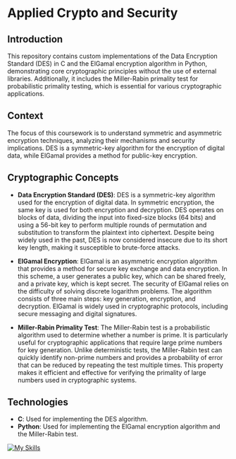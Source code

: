 # Applied Crypto and Security

## Introduction

This repository contains custom implementations of the Data Encryption Standard (DES) in C and the ElGamal encryption algorithm in Python, demonstrating core cryptographic principles without the use of external libraries. Additionally, it includes the Miller-Rabin primality test for probabilistic primality testing, which is essential for various cryptographic applications.

## Context

The focus of this coursework is to understand symmetric and asymmetric encryption techniques, analyzing their mechanisms and security implications. DES is a symmetric-key algorithm for the encryption of digital data, while ElGamal provides a method for public-key encryption.

## Cryptographic Concepts

- **Data Encryption Standard (DES)**: 
  DES is a symmetric-key algorithm used for the encryption of digital data. In symmetric encryption, the same key is used for both encryption and decryption. DES operates on blocks of data, dividing the input into fixed-size blocks (64 bits) and using a 56-bit key to perform multiple rounds of permutation and substitution to transform the plaintext into ciphertext. Despite being widely used in the past, DES is now considered insecure due to its short key length, making it susceptible to brute-force attacks.

- **ElGamal Encryption**: 
  ElGamal is an asymmetric encryption algorithm that provides a method for secure key exchange and data encryption. In this scheme, a user generates a public key, which can be shared freely, and a private key, which is kept secret. The security of ElGamal relies on the difficulty of solving discrete logarithm problems. The algorithm consists of three main steps: key generation, encryption, and decryption. ElGamal is widely used in cryptographic protocols, including secure messaging and digital signatures.

- **Miller-Rabin Primality Test**: 
  The Miller-Rabin test is a probabilistic algorithm used to determine whether a number is prime. It is particularly useful for cryptographic applications that require large prime numbers for key generation. Unlike deterministic tests, the Miller-Rabin test can quickly identify non-prime numbers and provides a probability of error that can be reduced by repeating the test multiple times. This property makes it efficient and effective for verifying the primality of large numbers used in cryptographic systems.



## Technologies

- **C**: Used for implementing the DES algorithm.
- **Python**: Used for implementing the ElGamal encryption algorithm and the Miller-Rabin test.


[![My Skills](https://skillicons.dev/icons?i=python,c)](https://skillicons.dev)

